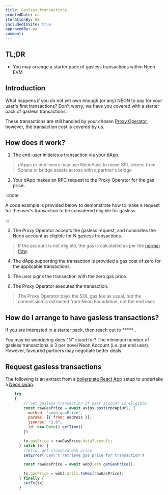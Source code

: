 ```yaml
---
title: Gasless transactions
proofedDate: na
iterationBy: HB
includedInSite: true
approvedBy: na
comment: 
---
```


## TL;DR

- You may arrange a starter pack of gasless transactions within Neon EVM

## Introduction

What happens if you do not yet own enough (or any) NEON to pay for your user's first transactions? Don't worry, we have you covered with a starter pack of gasless transactions.

These transactions are still handled by your chosen [Proxy Operator](docs/developing/connect_rpc.md), however, the transaction cost is covered by us. 

## How does it work?

1. The end-user initiates a transaction via your dApp.

> dApps or end-users may use NeonPass to move SPL tokens from Solana or bridge assets across with a partner's bridge

2. Your dApp makes an RPC request to the Proxy Operator for the gas price.

:::note

A code example is provided below to demonstrate how to make a request for the user's transaction to be considered eligible for gasless.

:::

3. The Proxy Operator accepts the gasless request, and nominates the Neon account as eligible for N gasless transactions.

> If the account is not eligible, the gas is calculated as per the [normal flow](/docs/tokens/gas_fees).

4. The dApp supporting the transaction is provided a gas cost of zero for the applicable transactions.

6. The user signs the transaction with the zero gas price.

7. The Proxy Operator executes the transaction.

> The Proxy Operator pays the SOL gas fee as usual, but the commission is extracted from Neon Foundation, not the end user.

## How do I arrange to have gasless transactions?

If you are interested in a starter pack, then reach out to ***** .

You may be wondering does "N" stand for? The minimum number of gasless transactions is 3 per novel Neon Account (i.e. per end user). However, favoured partners may negotiate better deals.


## Request gasless transactions

The following is an extract from a [boilerplate React App](https://codesandbox.io/s/t3fid3?file=/src/hooks/useEthereumTransaction.ts:937-1484) setup to undertake a [Neon swap](https://thirdweb.com/neon-evm-devnet/0xF3eBc32292F4BbFB83DECB97Eb42d95da968f775/sources).

```JavaScript
	try 
	{
        // Get gasless transaction if user account is eligible
		const rawGasPrice = await axios.post(rpcApiUrl, {
          method: 'neon_gasPrice',
          params: [{ from: address }],
          jsonrpc: "2.0",
          id: new Date().getTime()
        })

        tx.gasPrice = rawGasPrice.data?.result;
      } catch (e) {
        //Else, get standard GAS price
        setError('Can\'t retrieve gas price for transaction')

        const rawGasPrice = await web3.eth.getGasPrice();

        tx.gasPrice = web3.utils.toHex(rawGasPrice);
      } finally {
        setTx(tx)
      }
```
